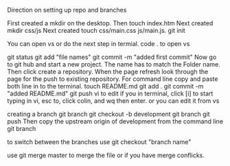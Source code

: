 Direction on setting up repo and branches

First created a mkdir on the desktop. 
Then touch index.htm 
Next created mkdir css/js 
Next created touch css/main.css js/main.js. 
git init

You can open vs or do the next step in termial. code . to open vs

git status git add "file names" 
git commit -m "added first commit" 
Now go to git hub and start a new project. 
The name has to match the Folder name. 
Then click create a repository. 
When the page refresh look through the page for the push to existing repository. 
For command line copy and paste both line in to the terminal. touch README.md git add . 
git commit -m "added README.md" 
git push vi to edit if you in terminal, 
click [i] to start typing in vi, esc to, click colin, and wq then enter. or you can edit it from vs

creating a branch git branch 
git checkout -b development 
git branch 
git push 
Then copy the upstream origin of development from the command line git branch

to switch between the branches use git checkout "branch name"

use git merge master to merge the file or if you have merge conflicks.
